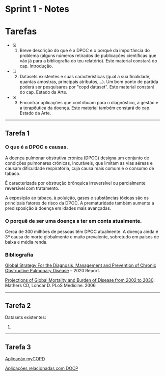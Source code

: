 # Sprint 1 - Notes 

# **Tarefas**

- [X]  1. Breve descrição do que é a DPOC e o porquê da importância do problema (alguns números retirados de publicações científicas  que   vão já para a bibliografia do teu relatório). Este material constará do cap. Introdução.
   
- [ ]  2. Datasets existentes e suas características (qual a sua finalidade, quantas amostras, principais atributos,...). Um bom ponto de partida poderá ser pesquisares por "copd dataset". Este material constará do cap. Estado da Arte.

- [X]  3. Encontrar aplicações que contribuam para o diagnóstico, a gestão e a terapêutica da doença. Este material também constará do cap. Estado da Arte.


***


## **Tarefa 1**

### **O que é a DPOC e causas.**

A doença pulmonar obstrutiva crónica (DPOC) designa um conjunto de condições pulmonares crónicas, incuráveis, que limitam as vias aéreas e causam dificuldade respiratória, cuja causa mais comum é o consumo de tabaco.

É caracterizada por obstrução brônquica irreversível ou parcialmente reversível com tratamento.

A exposição ao tabaco, à poluição, gases e substâncias tóxicas são os principais fatores de risco da DPOC. A prematuridade também aumenta a predisposição à doença em idades mais avançadas.


### **O porquê de ser uma doença a ter em conta atualmente.**

Cerca de 300 milhões de pessoas têm DPOC atualmente. A doença ainda é 3ª causa de morte globalmente e muito prevalente, sobretudo em países de baixa e média renda.



### **Bibliografia**

[Global Strategy For the Diagnosis, Management and Prevention of Chronic Obstructive Pulmonary Disease](https://www.atsjournals.org/doi/full/10.1164/rccm.201204-0596PP) – 2020 Report.

[Projections of Global Mortality and Burden of Disease from 2002 to 2030](https://www.atsjournals.org/doi/full/10.1164/rccm.201204-0596PP). Mathers CD, Loncar D. PLoS Medicine. 2006


***

## **Tarefa 2**

Datasets existentes:

1.


***

## **Tarefa 3**


[Aplicação myCOPD](https://www.atsjournals.org/doi/full/10.1164/rccm.201204-0596PP)

[Aplicações relacionadas com DOCP](https://copd.net/living/best-apps)





